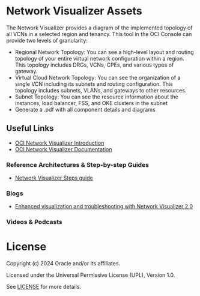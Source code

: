 # Network Visualizer Assets

The Network Visualizer provides a diagram of the implemented topology of all VCNs in a selected region and tenancy. This tool in the OCI Console can provide two levels of granularity:
- Regional Network Topology: You can see a high-level layout and routing topology of your entire virtual network configuration within a region. This topology includes DRGs, VCNs, CPEs, and various types of gateway.
- Virtual Cloud Network Topology: You can see the organization of a single VCN including its subnets and routing configuration. This topology includes subnets, VLANs, and gateways to other resources.
- Subnet Topology: You can see the resource information about the instances, load balancer, FSS, and OKE clusters in the subnet
- Generate a .pdf with all component details and diagrams



 
## Useful Links

- [OCI Network Visualizer Introduction](https://www.ateam-oracle.com/post/oci-network-visualizer)
- [OCI Network Visualizer  Documentation](https://docs.oracle.com/en-us/iaas/Content/Network/Concepts/network_visualizer.htm)
 


### Reference Architectures & Step-by-step Guides


- [Network Visualizer Steps guide](https://www.ateam-oracle.com/post/oci-network-visualizer)
    

### Blogs
 
- [Enhanced visualization and troubleshooting with Network Visualizer 2.0](https://blogs.oracle.com/cloud-infrastructure/post/enhanced-visualization-troubleshooting-with-network-visualizer-v2)


### Videos & Podcasts



# License

Copyright (c) 2024 Oracle and/or its affiliates.

Licensed under the Universal Permissive License (UPL), Version 1.0.

See [LICENSE](https://github.com/oracle-devrel/technology-engineering/blob/main/LICENSE) for more details.